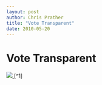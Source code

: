 ```yaml
---
layout: post
author: Chris Prather
title: "Vote Transparent"
date: 2010-05-20
---
```


# Vote Transparent #

<a href="http://shadowcat.co.uk/blog/matt-s-trout/iron-man-lost?colour=transparent">
 <img src="http://img.skitch.com/20100519-jy3h8chcxmpcei36bnfkdcp6fm.jpg" />
</a>[^1]

[^1]: Mostly because I don't think he'll actually *do* it.
